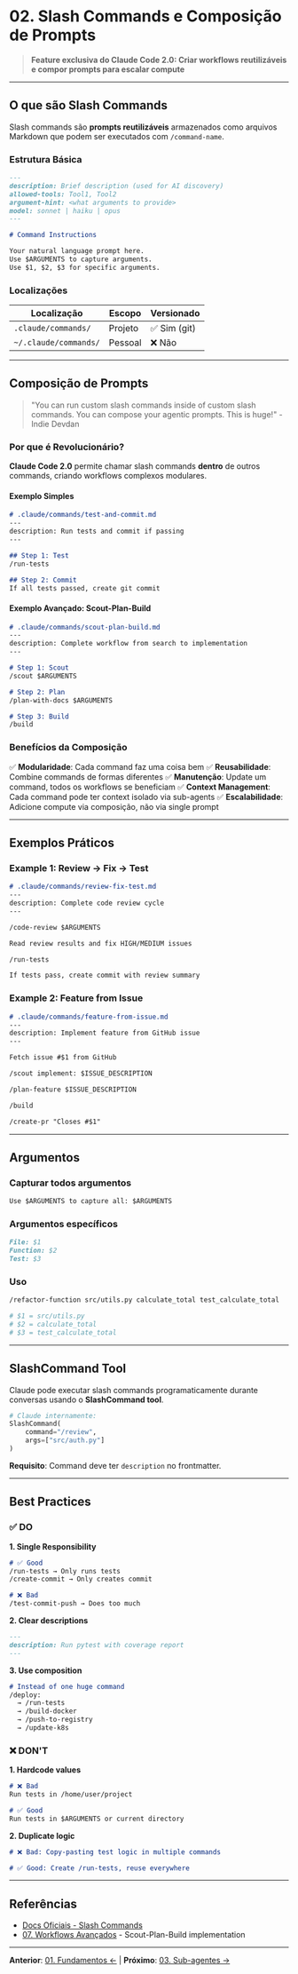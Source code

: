 # 02. Slash Commands e Composição de Prompts

> **Feature exclusiva do Claude Code 2.0: Criar workflows reutilizáveis e compor prompts para escalar compute**

---

## O que são Slash Commands

Slash commands são **prompts reutilizáveis** armazenados como arquivos Markdown que podem ser executados com `/command-name`.

### Estrutura Básica

```markdown
---
description: Brief description (used for AI discovery)
allowed-tools: Tool1, Tool2
argument-hint: <what arguments to provide>
model: sonnet | haiku | opus
---

# Command Instructions

Your natural language prompt here.
Use $ARGUMENTS to capture arguments.
Use $1, $2, $3 for specific arguments.
```

### Localizações

| Localização | Escopo | Versionado |
|-------------|--------|------------|
| `.claude/commands/` | Projeto | ✅ Sim (git) |
| `~/.claude/commands/` | Pessoal | ❌ Não |

---

## Composição de Prompts

> "You can run custom slash commands inside of custom slash commands. You can compose your agentic prompts. This is huge!" - Indie Devdan

### Por que é Revolucionário?

**Claude Code 2.0** permite chamar slash commands **dentro** de outros commands, criando workflows complexos modulares.

#### Exemplo Simples

```markdown
# .claude/commands/test-and-commit.md
---
description: Run tests and commit if passing
---

## Step 1: Test
/run-tests

## Step 2: Commit
If all tests passed, create git commit
```

#### Exemplo Avançado: Scout-Plan-Build

```markdown
# .claude/commands/scout-plan-build.md
---
description: Complete workflow from search to implementation
---

# Step 1: Scout
/scout $ARGUMENTS

# Step 2: Plan
/plan-with-docs $ARGUMENTS

# Step 3: Build
/build
```

### Benefícios da Composição

✅ **Modularidade**: Cada command faz uma coisa bem
✅ **Reusabilidade**: Combine commands de formas diferentes
✅ **Manutenção**: Update um command, todos os workflows se beneficiam
✅ **Context Management**: Cada command pode ter context isolado via sub-agents
✅ **Escalabilidade**: Adicione compute via composição, não via single prompt

---

## Exemplos Práticos

### Example 1: Review → Fix → Test

```markdown
# .claude/commands/review-fix-test.md
---
description: Complete code review cycle
---

/code-review $ARGUMENTS

Read review results and fix HIGH/MEDIUM issues

/run-tests

If tests pass, create commit with review summary
```

### Example 2: Feature from Issue

```markdown
# .claude/commands/feature-from-issue.md
---
description: Implement feature from GitHub issue
---

Fetch issue #$1 from GitHub

/scout implement: $ISSUE_DESCRIPTION

/plan-feature $ISSUE_DESCRIPTION

/build

/create-pr "Closes #$1"
```

---

## Argumentos

### Capturar todos argumentos

```markdown
Use $ARGUMENTS to capture all: $ARGUMENTS
```

### Argumentos específicos

```markdown
File: $1
Function: $2
Test: $3
```

### Uso

```bash
/refactor-function src/utils.py calculate_total test_calculate_total

# $1 = src/utils.py
# $2 = calculate_total
# $3 = test_calculate_total
```

---

## SlashCommand Tool

Claude pode executar slash commands programaticamente durante conversas usando o **SlashCommand tool**.

```python
# Claude internamente:
SlashCommand(
    command="/review",
    args=["src/auth.py"]
)
```

**Requisito**: Command deve ter `description` no frontmatter.

---

## Best Practices

### ✅ DO

**1. Single Responsibility**
```markdown
# ✅ Good
/run-tests → Only runs tests
/create-commit → Only creates commit

# ❌ Bad
/test-commit-push → Does too much
```

**2. Clear descriptions**
```markdown
---
description: Run pytest with coverage report
---
```

**3. Use composition**
```markdown
# Instead of one huge command
/deploy:
  → /run-tests
  → /build-docker
  → /push-to-registry
  → /update-k8s
```

### ❌ DON'T

**1. Hardcode values**
```markdown
# ❌ Bad
Run tests in /home/user/project

# ✅ Good
Run tests in $ARGUMENTS or current directory
```

**2. Duplicate logic**
```markdown
# ❌ Bad: Copy-pasting test logic in multiple commands

# ✅ Good: Create /run-tests, reuse everywhere
```

---

## Referências

- [Docs Oficiais - Slash Commands](https://docs.claude.com/en/docs/claude-code/slash-commands)
- [07. Workflows Avançados](07-workflows-avancados.md) - Scout-Plan-Build implementation

---

**Anterior**: [01. Fundamentos ←](01-fundamentos-claude-code.md) | **Próximo**: [03. Sub-agentes →](03-subagentes-task-tool.md)

